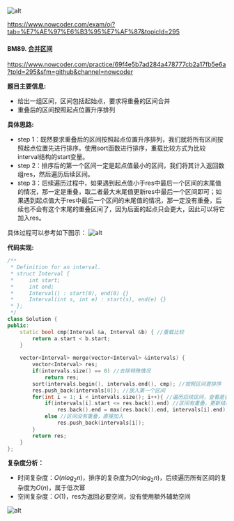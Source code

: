 ![alt](https://uploadfiles.nowcoder.com/bm/top101-head.jpg)

https://www.nowcoder.com/exam/oj?tab=%E7%AE%97%E6%B3%95%E7%AF%87&topicId=295

#### BM89. [合并区间](https://www.nowcoder.com/practice/69f4e5b7ad284a478777cb2a17fb5e6a?tpId=295&sfm=github&channel=nowcoder)

https://www.nowcoder.com/practice/69f4e5b7ad284a478777cb2a17fb5e6a?tpId=295&sfm=github&channel=nowcoder


**题目主要信息:**

- 给出一组区间，区间包括起始点，要求将重叠的区间合并
- 重叠后的区间按照起点位置升序排列

**具体思路:**

- step 1：既然要求重叠后的区间按照起点位置升序排列，我们就将所有区间按照起点位置先进行排序。使用sort函数进行排序，重载比较方式为比较interval结构的start变量。
- step 2：排序后的第一个区间一定是起点值最小的区间，我们将其计入返回数组res，然后遍历后续区间。
- step 3：后续遍历过程中，如果遇到起点值小于res中最后一个区间的末尾值的情况，那一定是重叠，取二者最大末尾值更新res中最后一个区间即可；如果遇到起点值大于res中最后一个区间的末尾值的情况，那一定没有重叠，后续也不会有这个末尾的重叠区间了，因为后面的起点只会更大，因此可以将它加入res。

具体过程可以参考如下图示：
![alt](https://uploadfiles.nowcoder.com/images/20220205/397721558_1644065650879/F2925680FFBBBEAF9B4DE9E5A1765F9E)

**代码实现:**

```c++
/**
 * Definition for an interval.
 * struct Interval {
 *     int start;
 *     int end;
 *     Interval() : start(0), end(0) {}
 *     Interval(int s, int e) : start(s), end(e) {}
 * };
 */
class Solution {
public:
    static bool cmp(Interval &a, Interval &b) { //重载比较
        return a.start < b.start;
    }
    
    vector<Interval> merge(vector<Interval> &intervals) {
        vector<Interval> res;
        if(intervals.size() == 0) //去除特殊情况
            return res;
        sort(intervals.begin(), intervals.end(), cmp); //按照区间首排序
        res.push_back(intervals[0]); //放入第一个区间
        for(int i = 1; i < intervals.size(); i++){ //遍历后续区间，查看是否与末尾有重叠
            if(intervals[i].start <= res.back().end) //区间有重叠，更新结尾
                res.back().end = max(res.back().end, intervals[i].end);
            else //区间没有重叠，直接加入
                res.push_back(intervals[i]);
        }
        return res;
    }
};
```

**复杂度分析：**

- 时间复杂度：$O(nlog_2n)$，排序的复杂度为$O(nlog_2n)$，后续遍历所有区间的复杂度为$O(n)$，属于低次幂
- 空间复杂度：$O(1)$，res为返回必要空间，没有使用额外辅助空间

![alt](https://uploadfiles.nowcoder.com/bm/top101-tail.jpg)